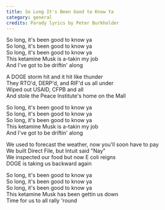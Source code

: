 ```yaml
---
title: So Long It's Been Good to Know Ya
category: general
credits: Parody lyrics by Peter Burkholder
---
```

So long, it's been good to know ya\
So long, it's been good to know ya\
So long, it's been good to know ya\
This ketamine Musk is a-takin my job\
And I've got to be driftin' along

A DOGE storm hit and it hit like thunder\
They RTO'd, DERP'd, and RIF'd us all under\
Wiped out USAID, CFPB and all\
And stole the Peace Institute's home on the Mall

So long, it's been good to know ya\
So long, it's been good to know ya\
So long, it's been good to know ya\
This ketamine Musk is a-takin my job\
And I've got to be driftin' along

We used to forecast the weather, now you'll soon have to pay\
We built Direct File, but Intuit said "Nay"\
We inspected our food but now E coli reigns\
DOGE is taking us backward again  

So long, it's been good to know ya\
So long, it's been good to know ya\
So long, it's been good to know ya\
This ketamine Musk has been gettin us down\
Time for us to all rally 'round
